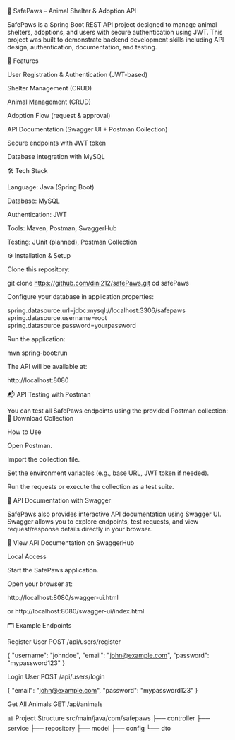 🐾 SafePaws – Animal Shelter & Adoption API

SafePaws is a Spring Boot REST API project designed to manage animal shelters, adoptions, and users with secure authentication using JWT.
This project was built to demonstrate backend development skills including API design, authentication, documentation, and testing.

🚀 Features

User Registration & Authentication (JWT-based)

Shelter Management (CRUD)

Animal Management (CRUD)

Adoption Flow (request & approval)

API Documentation (Swagger UI + Postman Collection)

Secure endpoints with JWT token

Database integration with MySQL

🛠️ Tech Stack

Language: Java (Spring Boot)

Database: MySQL

Authentication: JWT

Tools: Maven, Postman, SwaggerHub

Testing: JUnit (planned), Postman Collection

⚙️ Installation & Setup

Clone this repository:

git clone https://github.com/dini212/safePaws.git
cd safePaws


Configure your database in application.properties:

spring.datasource.url=jdbc:mysql://localhost:3306/safepaws
spring.datasource.username=root
spring.datasource.password=yourpassword


Run the application:

mvn spring-boot:run


The API will be available at:

http://localhost:8080

📬 API Testing with Postman

You can test all SafePaws endpoints using the provided Postman collection:
📂 Download Collection

How to Use

Open Postman.

Import the collection file.

Set the environment variables (e.g., base URL, JWT token if needed).

Run the requests or execute the collection as a test suite.

📖 API Documentation with Swagger

SafePaws also provides interactive API documentation using Swagger UI.
Swagger allows you to explore endpoints, test requests, and view request/response details directly in your browser.

🔗 View API Documentation on SwaggerHub

Local Access

Start the SafePaws application.

Open your browser at:

http://localhost:8080/swagger-ui.html

or http://localhost:8080/swagger-ui/index.html

🗂️ Example Endpoints

Register User
POST /api/users/register

{
  "username": "johndoe",
  "email": "john@example.com",
  "password": "mypassword123"
}


Login User
POST /api/users/login

{
  "email": "john@example.com",
  "password": "mypassword123"
}


Get All Animals
GET /api/animals

📊 Project Structure
src/main/java/com/safepaws
 ├── controller
 ├── service
 ├── repository
 ├── model
 ├── config
 └── dto

